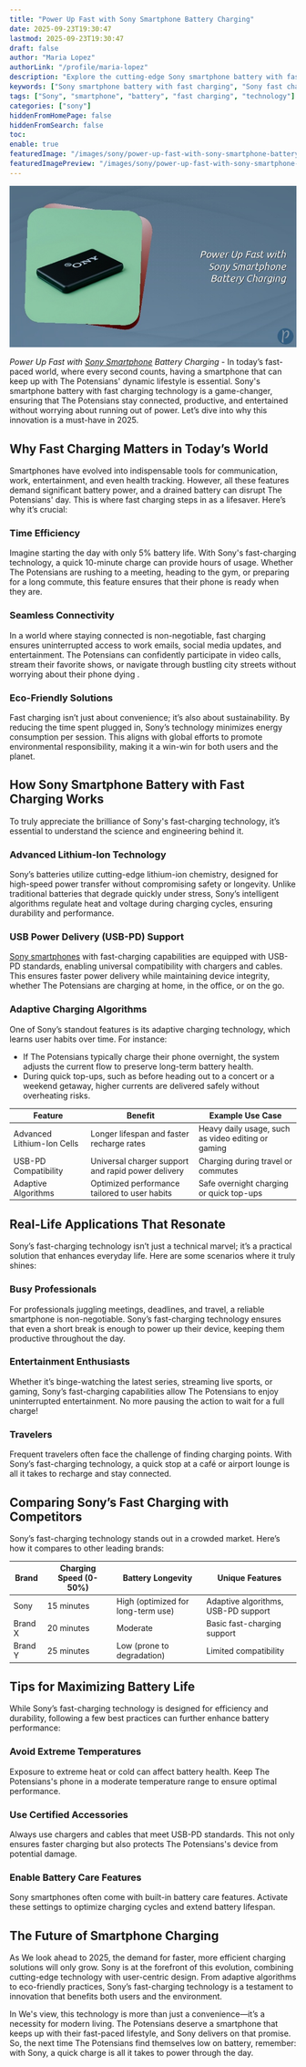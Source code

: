 ```yaml
---
title: "Power Up Fast with Sony Smartphone Battery Charging"
date: 2025-09-23T19:30:47
lastmod: 2025-09-23T19:30:47
draft: false
author: "Maria Lopez"
authorLink: "/profile/maria-lopez"
description: "Explore the cutting-edge Sony smartphone battery with fast charging technology—designed for longer life, quicker recharges, and seamless connectivity in a fast-paced world."
keywords: ["Sony smartphone battery with fast charging", "Sony fast charging technology", "best Sony smartphone battery features"]
tags: ["Sony", "smartphone", "battery", "fast charging", "technology"]
categories: ["sony"]
hiddenFromHomePage: false
hiddenFromSearch: false
toc:
enable: true
featuredImage: "/images/sony/power-up-fast-with-sony-smartphone-battery-charging.jpg"
featuredImagePreview: "/images/sony/power-up-fast-with-sony-smartphone-battery-charging.jpg"
---
```


![Power Up Fast with Sony Smartphone Battery Charging](/images/sony/power-up-fast-with-sony-smartphone-battery-charging.jpg)


_Power Up Fast with [Sony Smartphone](/sony/cheap-sony-smartphone-lens-alternatives) Battery Charging_ - In today’s fast-paced world, where every second counts, having a smartphone that can keep up with The Potensians' dynamic lifestyle is essential. Sony's smartphone battery with fast charging technology is a game-changer, ensuring that The Potensians stay connected, productive, and entertained without worrying about running out of power. Let’s dive into why this innovation is a must-have in 2025.

## Why Fast Charging Matters in Today’s World

Smartphones have evolved into indispensable tools for communication, work, entertainment, and even health tracking. However, all these features demand significant battery power, and a drained battery can disrupt The Potensians' day. This is where fast charging steps in as a lifesaver. Here’s why it’s crucial:

### Time Efficiency

Imagine starting the day with only 5% battery life. With Sony's fast-charging technology, a quick 10-minute charge can provide hours of usage. Whether The Potensians are rushing to a meeting, heading to the gym, or preparing for a long commute, this feature ensures that their phone is ready when they are.

### Seamless Connectivity

In a world where staying connected is non-negotiable, fast charging ensures uninterrupted access to work emails, social media updates, and entertainment.  The Potensians can confidently participate in video calls, stream their favorite shows, or navigate through bustling city streets without worrying about their phone dying .

### Eco-Friendly Solutions

Fast charging isn’t just about convenience; it’s also about sustainability. By reducing the time spent plugged in, Sony’s technology minimizes energy consumption per session. This aligns with global efforts to promote environmental responsibility, making it a win-win for both users and the planet.

## How Sony Smartphone Battery with Fast Charging Works

To truly appreciate the brilliance of Sony's fast-charging technology, it’s essential to understand the science and engineering behind it.

### Advanced Lithium-Ion Technology

Sony’s batteries utilize cutting-edge lithium-ion chemistry, designed for high-speed power transfer without compromising safety or longevity. Unlike traditional batteries that degrade quickly under stress, Sony’s intelligent algorithms regulate heat and voltage during charging cycles, ensuring durability and performance.

### USB Power Delivery (USB-PD) Support

[Sony smartphones](/sony/cheap-sony-smartphones-with-fast-processors) with fast-charging capabilities are equipped with USB-PD standards, enabling universal compatibility with chargers and cables. This ensures faster power delivery while maintaining device integrity, whether The Potensians are charging at home, in the office, or on the go.

### Adaptive Charging Algorithms

One of Sony’s standout features is its adaptive charging technology, which learns user habits over time. For instance:

- If The Potensians typically charge their phone overnight, the system adjusts the current flow to preserve long-term battery health.
- During quick top-ups, such as before heading out to a concert or a weekend getaway, higher currents are delivered safely without overheating risks.

<div class="table-responsive">
<table class="html-table">
<thead>
<tr>
<th>Feature</th>
<th>Benefit</th>
<th>Example Use Case</th>
</tr>
</thead>
<tbody>
<tr>
<td>Advanced Lithium-Ion Cells</td>
<td>Longer lifespan and faster recharge rates</td>
<td>Heavy daily usage, such as video editing or gaming</td>
</tr>
<tr>
<td>USB-PD Compatibility</td>
<td>Universal charger support and rapid power delivery</td>
<td>Charging during travel or commutes</td>
</tr>
<tr>
<td>Adaptive Algorithms</td>
<td>Optimized performance tailored to user habits</td>
<td>Safe overnight charging or quick top-ups</td>
</tr>
</tbody>
</table>
</div>

## Real-Life Applications That Resonate

Sony’s fast-charging technology isn’t just a technical marvel; it’s a practical solution that enhances everyday life. Here are some scenarios where it truly shines:

### Busy Professionals

For professionals juggling meetings, deadlines, and travel, a reliable smartphone is non-negotiable. Sony’s fast-charging technology ensures that even a short break is enough to power up their device, keeping them productive throughout the day.

### Entertainment Enthusiasts

Whether it’s binge-watching the latest series, streaming live sports, or gaming, Sony’s fast-charging capabilities allow The Potensians to enjoy uninterrupted entertainment. No more pausing the action to wait for a full charge!

### Travelers

Frequent travelers often face the challenge of finding charging points. With Sony’s fast-charging technology, a quick stop at a café or airport lounge is all it takes to recharge and stay connected.

## Comparing Sony’s Fast Charging with Competitors

Sony’s fast-charging technology stands out in a crowded market. Here’s how it compares to other leading brands:

<div class="table-responsive">
<table class="html-table">
<thead>
<tr>
<th>Brand</th>
<th>Charging Speed (0-50%)</th>
<th>Battery Longevity</th>
<th>Unique Features</th>
</tr>
</thead>
<tbody>
<tr>
<td>Sony</td>
<td>15 minutes</td>
<td>High (optimized for long-term use)</td>
<td>Adaptive algorithms, USB-PD support</td>
</tr>
<tr>
<td>Brand X</td>
<td>20 minutes</td>
<td>Moderate</td>
<td>Basic fast-charging support</td>
</tr>
<tr>
<td>Brand Y</td>
<td>25 minutes</td>
<td>Low (prone to degradation)</td>
<td>Limited compatibility</td>
</tr>
</tbody>
</table>
</div>

## Tips for Maximizing Battery Life

While Sony’s fast-charging technology is designed for efficiency and durability, following a few best practices can further enhance battery performance:

### Avoid Extreme Temperatures

Exposure to extreme heat or cold can affect battery health. Keep The Potensians's phone in a moderate temperature range to ensure optimal performance.

### Use Certified Accessories

Always use chargers and cables that meet USB-PD standards. This not only ensures faster charging but also protects The Potensians's device from potential damage.

### Enable Battery Care Features

Sony smartphones often come with built-in battery care features. Activate these settings to optimize charging cycles and extend battery lifespan.

## The Future of Smartphone Charging

As We look ahead to 2025, the demand for faster, more efficient charging solutions will only grow.  Sony is at the forefront of this evolution, combining cutting-edge technology with user-centric design. From adaptive algorithms to eco-friendly practices, Sony’s fast-charging technology is a testament to innovation that benefits both users and the environment.

In We's view, this technology is more than just a convenience—it’s a necessity for modern living. The Potensians deserve a smartphone that keeps up with their fast-paced lifestyle, and Sony delivers on that promise. So, the next time The Potensians find themselves low on battery, remember: with Sony, a quick charge is all it takes to power through the day.